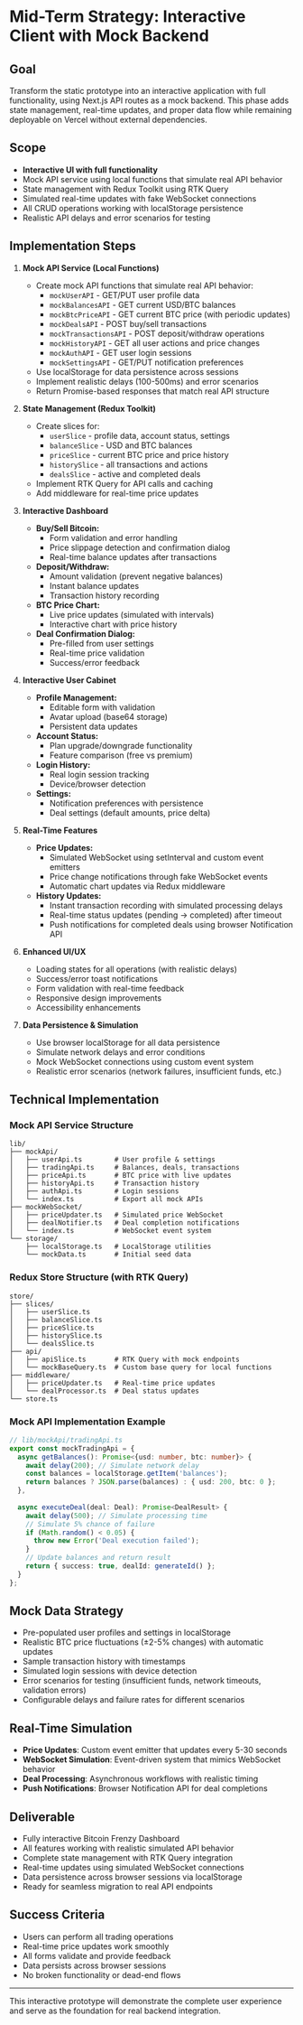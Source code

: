 # Mid-Term Strategy: Interactive Client with Mock Backend

## Goal
Transform the static prototype into an interactive application with full functionality, using Next.js API routes as a mock backend. This phase adds state management, real-time updates, and proper data flow while remaining deployable on Vercel without external dependencies.

## Scope
- **Interactive UI with full functionality**
- Mock API service using local functions that simulate real API behavior
- State management with Redux Toolkit using RTK Query
- Simulated real-time updates with fake WebSocket connections
- All CRUD operations working with localStorage persistence
- Realistic API delays and error scenarios for testing

## Implementation Steps

1. **Mock API Service (Local Functions)**
   - Create mock API functions that simulate real API behavior:
     - `mockUserAPI` - GET/PUT user profile data
     - `mockBalancesAPI` - GET current USD/BTC balances
     - `mockBtcPriceAPI` - GET current BTC price (with periodic updates)
     - `mockDealsAPI` - POST buy/sell transactions
     - `mockTransactionsAPI` - POST deposit/withdraw operations
     - `mockHistoryAPI` - GET all user actions and price changes
     - `mockAuthAPI` - GET user login sessions
     - `mockSettingsAPI` - GET/PUT notification preferences
   - Use localStorage for data persistence across sessions
   - Implement realistic delays (100-500ms) and error scenarios
   - Return Promise-based responses that match real API structure

2. **State Management (Redux Toolkit)**
   - Create slices for:
     - `userSlice` - profile data, account status, settings
     - `balanceSlice` - USD and BTC balances
     - `priceSlice` - current BTC price and price history
     - `historySlice` - all transactions and actions
     - `dealsSlice` - active and completed deals
   - Implement RTK Query for API calls and caching
   - Add middleware for real-time price updates

3. **Interactive Dashboard**
   - **Buy/Sell Bitcoin:**
     - Form validation and error handling
     - Price slippage detection and confirmation dialog
     - Real-time balance updates after transactions
   - **Deposit/Withdraw:**
     - Amount validation (prevent negative balances)
     - Instant balance updates
     - Transaction history recording
   - **BTC Price Chart:**
     - Live price updates (simulated with intervals)
     - Interactive chart with price history
   - **Deal Confirmation Dialog:**
     - Pre-filled from user settings
     - Real-time price validation
     - Success/error feedback

4. **Interactive User Cabinet**
   - **Profile Management:**
     - Editable form with validation
     - Avatar upload (base64 storage)
     - Persistent data updates
   - **Account Status:**
     - Plan upgrade/downgrade functionality
     - Feature comparison (free vs premium)
   - **Login History:**
     - Real login session tracking
     - Device/browser detection
   - **Settings:**
     - Notification preferences with persistence
     - Deal settings (default amounts, price delta)

5. **Real-Time Features**
   - **Price Updates:**
     - Simulated WebSocket using setInterval and custom event emitters
     - Price change notifications through fake WebSocket events
     - Automatic chart updates via Redux middleware
   - **History Updates:**
     - Instant transaction recording with simulated processing delays
     - Real-time status updates (pending → completed) after timeout
     - Push notifications for completed deals using browser Notification API

6. **Enhanced UI/UX**
   - Loading states for all operations (with realistic delays)
   - Success/error toast notifications
   - Form validation with real-time feedback
   - Responsive design improvements
   - Accessibility enhancements

7. **Data Persistence & Simulation**
   - Use browser localStorage for all data persistence
   - Simulate network delays and error conditions
   - Mock WebSocket connections using custom event system
   - Realistic error scenarios (network failures, insufficient funds, etc.)

## Technical Implementation

### Mock API Service Structure
```
lib/
├── mockApi/
│   ├── userApi.ts        # User profile & settings
│   ├── tradingApi.ts     # Balances, deals, transactions
│   ├── priceApi.ts       # BTC price with live updates
│   ├── historyApi.ts     # Transaction history
│   ├── authApi.ts        # Login sessions
│   └── index.ts          # Export all mock APIs
├── mockWebSocket/
│   ├── priceUpdater.ts   # Simulated price WebSocket
│   ├── dealNotifier.ts   # Deal completion notifications
│   └── index.ts          # WebSocket event system
└── storage/
    ├── localStorage.ts   # LocalStorage utilities
    └── mockData.ts       # Initial seed data
```

### Redux Store Structure (with RTK Query)
```
store/
├── slices/
│   ├── userSlice.ts
│   ├── balanceSlice.ts
│   ├── priceSlice.ts
│   ├── historySlice.ts
│   └── dealsSlice.ts
├── api/
│   ├── apiSlice.ts       # RTK Query with mock endpoints
│   └── mockBaseQuery.ts  # Custom base query for local functions
├── middleware/
│   ├── priceUpdater.ts   # Real-time price updates
│   └── dealProcessor.ts  # Deal status updates
└── store.ts
```

### Mock API Implementation Example
```typescript
// lib/mockApi/tradingApi.ts
export const mockTradingApi = {
  async getBalances(): Promise<{usd: number, btc: number}> {
    await delay(200); // Simulate network delay
    const balances = localStorage.getItem('balances');
    return balances ? JSON.parse(balances) : { usd: 200, btc: 0 };
  },
  
  async executeDeal(deal: Deal): Promise<DealResult> {
    await delay(500); // Simulate processing time
    // Simulate 5% chance of failure
    if (Math.random() < 0.05) {
      throw new Error('Deal execution failed');
    }
    // Update balances and return result
    return { success: true, dealId: generateId() };
  }
};
```

## Mock Data Strategy
- Pre-populated user profiles and settings in localStorage
- Realistic BTC price fluctuations (±2-5% changes) with automatic updates
- Sample transaction history with timestamps
- Simulated login sessions with device detection
- Error scenarios for testing (insufficient funds, network timeouts, validation errors)
- Configurable delays and failure rates for different scenarios

## Real-Time Simulation
- **Price Updates**: Custom event emitter that updates every 5-30 seconds
- **WebSocket Simulation**: Event-driven system that mimics WebSocket behavior
- **Deal Processing**: Asynchronous workflows with realistic timing
- **Push Notifications**: Browser Notification API for deal completions

## Deliverable
- Fully interactive Bitcoin Frenzy Dashboard
- All features working with realistic simulated API behavior
- Complete state management with RTK Query integration
- Real-time updates using simulated WebSocket connections
- Data persistence across browser sessions via localStorage
- Ready for seamless migration to real API endpoints

## Success Criteria
- Users can perform all trading operations
- Real-time price updates work smoothly
- All forms validate and provide feedback
- Data persists across browser sessions
- No broken functionality or dead-end flows

---

This interactive prototype will demonstrate the complete user experience and serve as the foundation for real backend integration.
